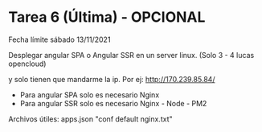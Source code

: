 # Tarea 6 (Última) - OPCIONAL

Fecha límite sábado 13/11/2021

Desplegar angular SPA o Angular SSR en un server linux. (Solo 3 - 4 lucas opencloud)

y solo tienen que mandarme la ip. Por ej: http://170.239.85.84/
- Para angular SPA solo es necesario Nginx
- Para angular SSR solo es necesario Nginx - Node - PM2

Archivos útiles:
apps.json
"conf default nginx.txt"